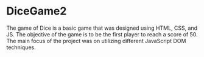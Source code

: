 # DiceGame2
The game of Dice is a basic game that was designed using HTML, CSS, and JS. The objective of the game is to be the first player to reach a score of 50. The main focus of the project was on utilizing different JavaScript DOM techniques.
